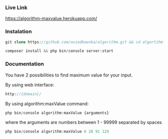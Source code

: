 ### Live Link

https://algorithm-maxvalue.herokuapp.com/

### Instalation


```php
git clone https://github.com/aszadkowska/algorithm.git && cd algortihm

composer install && php bin/console server:start
```

### Documentation

You have 2 possibilities to find maximum value for your input.

By using web interface:

```php
http://{domain}/
```

By using algorithm:maxValue command:

```php
php bin/console algorithm:maxValue {arguments}
```

where the arguments are numbers between 1 - 99999 separated by spaces

```php
php bin/console algorithm:maxValue 6 28 91 129
```
